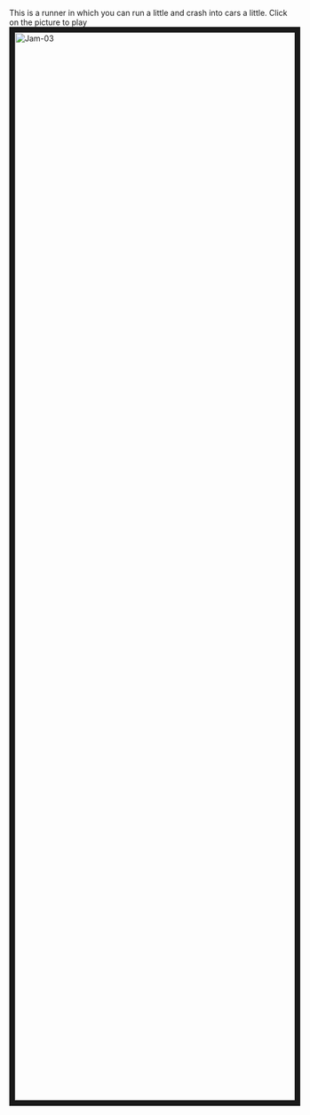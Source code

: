 This is a runner in which you can run a little and crash into cars a little. Click on the picture to play
<a href="https://alexeykrymov.github.io/alexeykrymov/RunnerGame/" target="_blank"><img src="https://github.com/alexeykrymov/RunnerGame/assets/55350467/830dcb75-eec1-49d9-964c-386f753ac4b3" alt="Jam-03" width="1080" height="1920" border="10" /></a></p>
